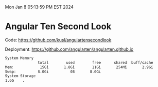 Mon Jan  8 05:13:59 PM EST 2024

# Angular Ten Second Look

Code: https://github.com/kusl/angulartensecondlook

Deployment: https://github.com/angularten/angularten.github.io

```bash
System Memory
               total        used        free      shared  buff/cache   available
Mem:            15Gi       1.8Gi        11Gi       254Mi       2.9Gi        13Gi
Swap:          8.0Gi          0B       8.0Gi
System Storage
1.6G	.
